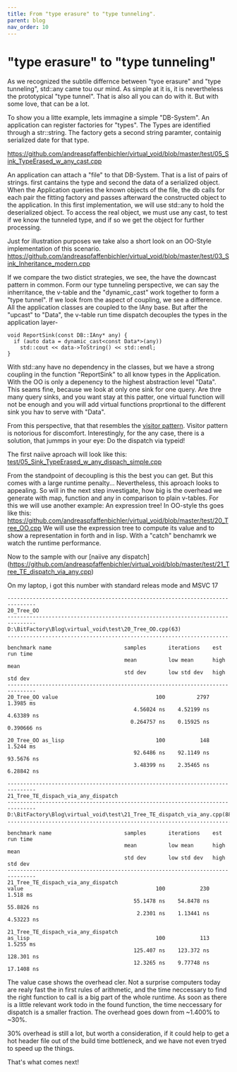 ```yaml
---
title: From "type erasure" to "type tunneling".
parent: blog
nav_order: 10
---
```


# "type erasure" to "type tunneling"

As we recognized the subtile differnce between "tyoe erasure" and "type tunneling", std::any came tou our mind. As simple at it is, it is nevertheless the prototypical "type tunnel".
That is also all you can do with it. But with some love, that can be a lot.

To show you a litte example, lets immagine a simple "DB-System". An application can register factories for "types".
The Types are identified through a str::string. The factory gets a second string paramter, containig serialized date for that type.

https://github.com/andreaspfaffenbichler/virtual_void/blob/master/test/05_Sink_TypeErased_w_any_cast.cpp

An application can attach a "file" to that DB-System. That is a list of pairs of strings. first cantains the type and second the data of a serialized object.
When the Application queries the known objects of the file, the db calls for each pair the fitting factory and passes afterward the constructed object to the application.
In this first implementation, we will use std::any to hold the deserialized object.
To access the real object, we must use any cast, to test if we know the tunneled type, and if so we get the object for further processing.

Just for illustration purposes we take also a short look on an OO-Style implementation of this scenario.
https://github.com/andreaspfaffenbichler/virtual_void/blob/master/test/03_Sink_Inheritance_modern.cpp

If we compare the two distict strategies, we see, the have the downcast pattern in common. 
Form our type tunneling perspective, we can say the inherritance, the v-table and the "dynamic_cast" work together to form a "type tunnel".
If we look from the aspect of coupling, we see a difference. All the application classes are coupled to the IAny base. But after the "upcast" to "Data", the v-table run time dispatch decouples the types in the application layer-
````
void ReportSink(const DB::IAny* any) {
  if (auto data = dynamic_cast<const Data*>(any))
    std::cout << data->ToString() << std::endl;
}
````
With std::any have no dependency in the classes, but we have a strong coupling in the function "ReportSink" to all know types in the Application. With the OO is only a depenency to the highest abstraction level "Data".
This seams fine, because we look at only one sink for one query. Are thre many query sinks, and you want stay at this patter, one virtual function will not be enough and you will add virtual functions proprtional to the different sink you hav to serve with "Data". 

From this perspective, that that resembles the [visitor pattern](https://en.wikipedia.org/wiki/Visitor_pattern).
Visitor pattern is notorious for discomfort.
Interestingly, for the any case, there is a solution, that jummps in your eye:
Do the dispatch via typeid!

The first naiive aproach will look like this:
[test/05_Sink_TypeErased_w_any_dispach_simple.cpp](https://github.com/andreaspfaffenbichler/virtual_void/blob/master/test/05_Sink_TypeErased_w_any_dispach_simple.cpp)

From the standpoint of decoupling is this the best you can get. But this comes with a large runtime penalty...
Nevertheless, this aproach looks to appealing.
So will in the next step investigate, how big is the overhead we generate with map, function and any in comparison to plain v-tables.
For this we will use another example: An expression tree!
In OO-style ths goes like this:
https://github.com/andreaspfaffenbichler/virtual_void/blob/master/test/20_Tree_OO.cpp
We will use the expression tree to compute its value and to show a representation in forth and in lisp.
With a "catch" benchamrk we watch the runtime performance.

Now to the sample with our [naiive any dispatch] (https://github.com/andreaspfaffenbichler/virtual_void/blob/master/test/21_Tree_TE_dispatch_via_any.cpp)

On my laptop, i got this number with standard releas mode and MSVC 17
```
-------------------------------------------------------------------------------
20_Tree_OO
-------------------------------------------------------------------------------
D:\BitFactory\Blog\virtual_void\test\20_Tree_OO.cpp(63)
...............................................................................

benchmark name                       samples       iterations    est run time
                                     mean          low mean      high mean
                                     std dev       low std dev   high std dev
-------------------------------------------------------------------------------
20_Tree_OO value                               100          2797     1.3985 ms
                                        4.56024 ns    4.52199 ns    4.63389 ns
                                       0.264757 ns    0.15925 ns   0.390666 ns

20_Tree_OO as_lisp                             100           148     1.5244 ms
                                        92.6486 ns    92.1149 ns    93.5676 ns
                                        3.48399 ns    2.35465 ns    6.28842 ns

-------------------------------------------------------------------------------
21_Tree_TE_dispach_via_any_dispatch
-------------------------------------------------------------------------------
D:\BitFactory\Blog\virtual_void\test\21_Tree_TE_dispatch_via_any.cpp(88)
...............................................................................

benchmark name                       samples       iterations    est run time
                                     mean          low mean      high mean
                                     std dev       low std dev   high std dev
-------------------------------------------------------------------------------
21_Tree_TE_dispach_via_any_dispatch
value                                          100           230      1.518 ms
                                        55.1478 ns    54.8478 ns    55.8826 ns
                                         2.2301 ns    1.13441 ns    4.53223 ns

21_Tree_TE_dispach_via_any_dispatch
as_lisp                                        100           113     1.5255 ms
                                        125.407 ns    123.372 ns    128.301 ns
                                        12.3265 ns    9.77748 ns    17.1408 ns
```

The value case shows the overhead cler. Not a surprise computers today are realy fast the in first rules of arithmetic, and the time neccessary to find the right function to call is a big part of the whole runtime.
As soon as there is a little relevant work todo in the found function, the time neccessary for dispatch is a smaller fraction. 
The overhead goes down from ~1.400% to ~30%.

30% overhead is still a lot, but worth a consideration, if it could help to get a hot header file out of the build time bottleneck, and we have not even tryed to speed up the things.

That's what comes next!






  
